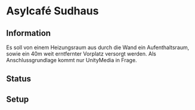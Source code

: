 # Asylcafé Sudhaus

## Information
Es soll von einem Heizungsraum aus durch die Wand ein Aufenthaltsraum, sowie ein 40m weit erntfernter Vorplatz versorgt werden. Als Anschlussgrundlage kommt nur UnityMedia in Frage. 

## Status

## Setup

